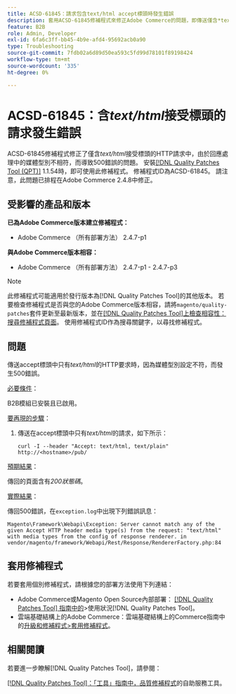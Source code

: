 ```yaml
---
title: ACSD-61845：請求包含text/html accept標頭時發生錯誤
description: 套用ACSD-61845修補程式來修正Adobe Commerce的問題，即傳送僅含*text/html* accept標頭的HTTP請求會造成500錯誤，並安裝B2B模組。
feature: B2B
role: Admin, Developer
exl-id: 6fa6c3ff-bb45-4b9e-afd4-95692acb0a90
type: Troubleshooting
source-git-commit: 7fdb02a6d89d50ea593c5fd99d78101f89198424
workflow-type: tm+mt
source-wordcount: '335'
ht-degree: 0%

---
```


# ACSD-61845：含&#x200B;*text/html*&#x200B;接受標頭的請求發生錯誤

ACSD-61845修補程式修正了僅含&#x200B;*text/html*&#x200B;接受標頭的HTTP請求中，由於回應處理中的媒體型別不相符，而導致500錯誤的問題。 安裝[[!DNL Quality Patches Tool (QPT)]](/help/tools/quality-patches-tool/quality-patches-tool-to-self-serve-quality-patches.md) 1.1.54時，即可使用此修補程式。 修補程式ID為ACSD-61845。 請注意，此問題已排程在Adobe Commerce 2.4.8中修正。

## 受影響的產品和版本

**已為Adobe Commerce版本建立修補程式：**

* Adobe Commerce （所有部署方法） 2.4.7-p1

**與Adobe Commerce版本相容：**

* Adobe Commerce （所有部署方法） 2.4.7-p1 - 2.4.7-p3

>[!NOTE]
>
>此修補程式可能適用於發行版本為[!DNL Quality Patches Tool]的其他版本。 若要檢查修補程式是否與您的Adobe Commerce版本相容，請將`magento/quality-patches`套件更新至最新版本，並在[[!DNL Quality Patches Tool]上檢查相容性：搜尋修補程式頁面](https://experienceleague.adobe.com/tools/commerce-quality-patches/index.html?lang=zh-Hant)。 使用修補程式ID作為搜尋關鍵字，以尋找修補程式。

## 問題

傳送accept標頭中只有&#x200B;*text/html*&#x200B;的HTTP要求時，因為媒體型別設定不符，而發生500錯誤。

<u>必要條件</u>：

B2B模組已安裝且已啟用。

<u>要再現的步驟</u>：

1. 傳送在accept標頭中只有&#x200B;*text/html*&#x200B;的請求，如下所示：

   ```
   curl -I --header "Accept: text/html, text/plain" http://<hostname>/pub/
   ```

<u>預期結果</u>：

傳回的頁面含有&#x200B;*200狀態碼*。

<u>實際結果</u>：

傳回500錯誤，在`exception.log`中出現下列錯誤訊息：

```
Magento\Framework\Webapi\Exception: Server cannot match any of the given Accept HTTP header media type(s) from the request: "text/html" with media types from the config of response renderer. in vendor/magento/framework/Webapi/Rest/Response/RendererFactory.php:84
```

## 套用修補程式

若要套用個別修補程式，請根據您的部署方法使用下列連結：

* Adobe Commerce或Magento Open Source內部部署： [[!DNL Quality Patches Tool] 指南中的](/help/tools/quality-patches-tool/usage.md)>使用狀況[!DNL Quality Patches Tool]。
* 雲端基礎結構上的Adobe Commerce：雲端基礎結構上的Commerce指南中的[升級和修補程式>套用修補程式](https://experienceleague.adobe.com/docs/commerce-cloud-service/user-guide/develop/upgrade/apply-patches.html?lang=zh-Hant)。

## 相關閱讀

若要進一步瞭解[!DNL Quality Patches Tool]，請參閱：

[[!DNL Quality Patches Tool]：「工具」指南中，品質修補程式](/help/tools/quality-patches-tool/quality-patches-tool-to-self-serve-quality-patches.md)的自助服務工具。
